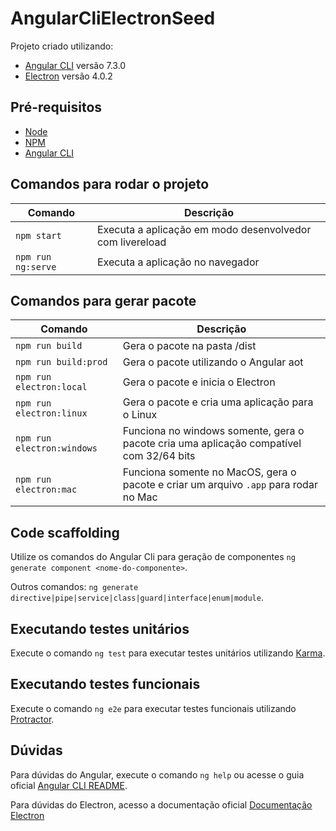 # AngularCliElectronSeed

Projeto criado utilizando:
- [Angular CLI](https://github.com/angular/angular-cli) versão 7.3.0
- [Electron](https://electronjs.org/) versão 4.0.2

## Pré-requisitos

- [Node](https://nodejs.org/en/)
- [NPM](https://www.npmjs.com/)
- [Angular CLI](https://github.com/angular/angular-cli)

## Comandos para rodar o projeto

|Comando|Descrição|
|---|---|
|`npm start`| Executa a aplicação em modo desenvolvedor com livereload |
|`npm run ng:serve`| Executa a aplicação no navegador |

## Comandos para gerar pacote

|Comando|Descrição|
|---|---|
|`npm run build`| Gera o pacote na pasta /dist |
|`npm run build:prod`| Gera o pacote utilizando o Angular aot |
|`npm run electron:local`| Gera o pacote e inicia o Electron |
|`npm run electron:linux`| Gera o pacote e cria uma aplicação para o Linux |
|`npm run electron:windows`| Funciona no windows somente, gera o pacote cria uma aplicação compatível com 32/64 bits |
|`npm run electron:mac`|  Funciona somente no MacOS, gera o pacote e criar um arquivo `.app` para rodar no Mac |

## Code scaffolding

Utilize os comandos do Angular Cli para geração de componentes `ng generate component <nome-do-componente>`.

Outros comandos: `ng generate directive|pipe|service|class|guard|interface|enum|module`.

## Executando testes unitários

Execute o comando `ng test` para executar testes unitários utilizando [Karma](https://karma-runner.github.io).

## Executando testes funcionais

Execute o comando `ng e2e` para executar testes funcionais utilizando [Protractor](http://www.protractortest.org/).

## Dúvidas

Para dúvidas do Angular, execute o comando `ng help` ou acesse o guia oficial [Angular CLI README](https://github.com/angular/angular-cli/blob/master/README.md).

Para dúvidas do Electron, acesso a documentação oficial [Documentação Electron](https://electronjs.org/docs)
